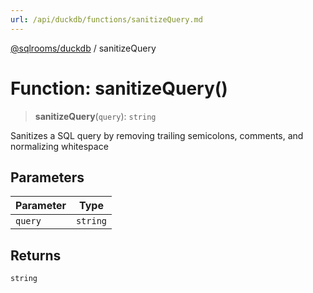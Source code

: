 ```yaml
---
url: /api/duckdb/functions/sanitizeQuery.md
---
```

[@sqlrooms/duckdb](../index.md) / sanitizeQuery

# Function: sanitizeQuery()

> **sanitizeQuery**(`query`): `string`

Sanitizes a SQL query by removing trailing semicolons, comments, and normalizing whitespace

## Parameters

| Parameter | Type |
| ------ | ------ |
| `query` | `string` |

## Returns

`string`

